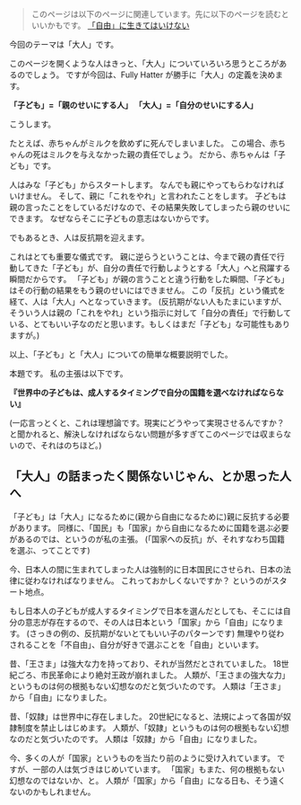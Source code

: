 
<!-- 「大人」について -->

> このページは以下のページに関連しています。先に以下のページを読むといいかもです。
[「自由」に生きてはいけない](freedom)

今回のテーマは「大人」です。

このページを開くような人はきっと、「大人」についていろいろ思うところがあるのでしょう。
ですが今回は、Fully Hatter が勝手に「大人」の定義を決めます。

**「子ども」=「親のせいにする人」**
**「大人」=「自分のせいにする人」**

こうします。

たとえば、赤ちゃんがミルクを飲めずに死んでしまいました。
この場合、赤ちゃんの死はミルクを与えなかった親の責任でしょう。
だから、赤ちゃんは「子ども」です。

人はみな「子ども」からスタートします。
なんでも親にやってもらわなければいけません。
そして、親に「これをやれ」と言われたことをします。
子どもは親の言ったことをしているだけなので、その結果失敗してしまったら親のせいにできます。
なぜならそこに子どもの意志はないからです。

でもあるとき、人は反抗期を迎えます。

これはとても重要な儀式です。
親に逆らうということは、今まで親の責任で行動してきた「子ども」が、自分の責任で行動しようとする「大人」へと飛躍する瞬間だからです。
「子ども」が親の言うことと違う行動をした瞬間、「子ども」はその行動の結果をもう親のせいにはできません。
この「反抗」という儀式を経て、人は「大人」へとなっていきます。
(反抗期がない人もたまにいますが、そういう人は親の「これをやれ」という指示に対して「自分の責任」で行動している、とてもいい子なのだと思います。もしくはまだ「子ども」な可能性もありますが。)

以上、「子ども」と「大人」についての簡単な概要説明でした。

本題です。
私の主張は以下です。

**『世界中の子どもは、成人するタイミングで自分の国籍を選べなければならない』**

(一応言っとくと、これは理想論です。現実にどうやって実現させるんですか？ と聞かれると、解決しなければならない問題が多すぎてこのページでは収まらないので、それはのちほど。)


## 「大人」の話まったく関係ないじゃん、とか思った人へ
「子ども」は「大人」になるために(親から自由になるために)親に反抗する必要があります。
同様に、「国民」も「国家」から自由になるために国籍を選ぶ必要があるのでは、というのが私の主張。
(「国家への反抗」が、それすなわち国籍を選ぶ、ってことです)

今、日本人の間に生まれてしまった人は強制的に日本国民にさせられ、日本の法律に従わなければなりません。
これっておかしくないですか？ というのがスタート地点。

もし日本人の子どもが成人するタイミングで日本を選んだとしても、そこには自分の意志が存在するので、その人は日本という「国家」から「自由」になります。
(さっきの例の、反抗期がないとてもいい子のパターンです)
無理やり従わされることを「不自由」、自分が好きで選ぶことを「自由」といいます。

昔、「王さま」は強大な力を持っており、それが当然だとされていました。
18世紀ごろ、市民革命により絶対王政が崩れました。
人類が、「王さまの強大な力」というものは何の根拠もない幻想なのだと気づいたのです。
人類は「王さま」から「自由」になりました。

昔、「奴隷」は世界中に存在しました。
20世紀になると、法規によって各国が奴隷制度を禁止しはじめます。
人類が、「奴隷」というものは何の根拠もない幻想なのだと気づいたのです。
人類は「奴隷」から「自由」になりました。

今、多くの人が「国家」というものを当たり前のように受け入れています。
ですが、一部の人は気づきはじめいています。
「国家」もまた、何の根拠もない幻想なのではないか、と。
人類が「国家」から「自由」になる日も、そう遠くないのかもしれません。
